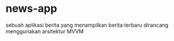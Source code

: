 # news-app
sebuah aplikasi berita yang menampilkan berita terbaru dirancang menggunakan arsitektur MVVM
